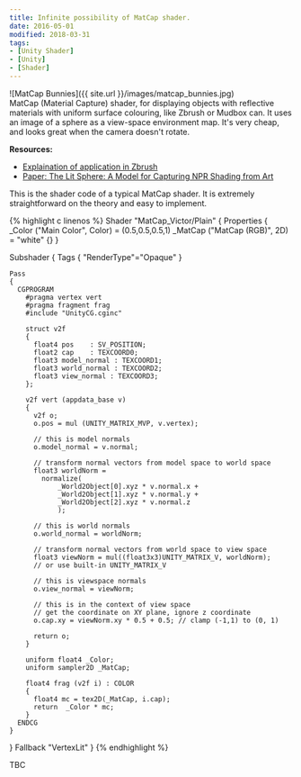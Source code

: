```yaml
---
title: Infinite possibility of MatCap shader.
date: 2016-05-01
modified: 2018-03-31
tags:
- [Unity Shader]
- [Unity]
- [Shader]
---
```

![MatCap Bunnies]({{ site.url }}/images/matcap_bunnies.jpg)
<br />
MatCap (Material Capture) shader, for displaying objects with reflective materials with uniform surface colouring, like Zbrush or Mudbox can. It uses an image of a sphere as a view-space environment map. It's very cheap, and looks great when the camera doesn't rotate.

**Resources:**

* [Explaination of application in Zbrush](http://docs.pixologic.com/user-guide/materials-lights-rendering/materials/matcap/matcap-basics/)
* [Paper: The Lit Sphere: A Model for Capturing NPR Shading from Art](http://citeseerx.ist.psu.edu/viewdoc/download?doi=10.1.1.29.1869&rep=rep1&type=pdf)

<!-- Comment 0 -->
<!-- This is a simple MatCap shader showcasing application I made by Unity:

* Scroll mouse wheel to zoom;
* click and drag to change view angle;
* click top arrow to review the MatCap texture panel and try different effect. -->

<!-- Comment 1 -->
<!-- <iframe src="{{ site.url }}/app/WebGL/MatCap_demo/index.html" width="600" height="600" scrolling="no" frameborder="0" align="middle">
</iframe> -->

<!-- Comment 2 -->
<!-- <a href="{{ site.url }}/app/WebGL/MatCap_demo/index.html" target = "_blank">
<img src="{{ site.url }}/images/matcap_demo_image.png" width="400" height="400" style="display:block; margin:auto;">
</a>
<figcaption style="text-align: center;">Press image to run the demo in new page.</figcaption> -->

<!-- Comment 3 -->
<!-- Press [Here]({{ site.url }}/app/WebGL/MatCap_demo/index.html) to run the demo in new page. -->

This is the shader code of a typical MatCap shader. It is extremely straightforward on the theory and easy to implement.


<!-- ```c -->
{% highlight c linenos %}
Shader "MatCap_Victor/Plain"
{
  Properties
  {
    _Color ("Main Color", Color) = (0.5,0.5,0.5,1)
    _MatCap ("MatCap (RGB)", 2D) = "white" {}
  }

  Subshader
  {
    Tags { "RenderType"="Opaque" }

    Pass
    {
      CGPROGRAM
      	#pragma vertex vert
      	#pragma fragment frag
      	#include "UnityCG.cginc"

      	struct v2f
      	{
          float4 pos	: SV_POSITION;
          float2 cap	: TEXCOORD0;
          float3 model_normal : TEXCOORD1;
          float3 world_normal : TEXCOORD2;
          float3 view_normal : TEXCOORD3;
      	};

        v2f vert (appdata_base v)
        {
          v2f o;
          o.pos = mul (UNITY_MATRIX_MVP, v.vertex);

          // this is model normals
          o.model_normal = v.normal;

          // transform normal vectors from model space to world space
          float3 worldNorm =
            normalize(
            	_World2Object[0].xyz * v.normal.x +
            	_World2Object[1].xyz * v.normal.y +
            	_World2Object[2].xyz * v.normal.z
            	);

          // this is world normals
          o.world_normal = worldNorm;

          // transform normal vectors from world space to view space
          float3 viewNorm = mul((float3x3)UNITY_MATRIX_V, worldNorm);
          // or use built-in UNITY_MATRIX_V

          // this is viewspace normals
          o.view_normal = viewNorm;

          // this is in the context of view space
          // get the coordinate on XY plane, ignore z coordinate
          o.cap.xy = viewNorm.xy * 0.5 + 0.5; // clamp (-1,1) to (0, 1)

          return o;
        }

        uniform float4 _Color;
        uniform sampler2D _MatCap;

        float4 frag (v2f i) : COLOR
        {
          float4 mc = tex2D(_MatCap, i.cap);
          return  _Color * mc;
        }
      ENDCG
    }
  }
  Fallback "VertexLit"
}
{% endhighlight %}
<!-- ``` -->

TBC
